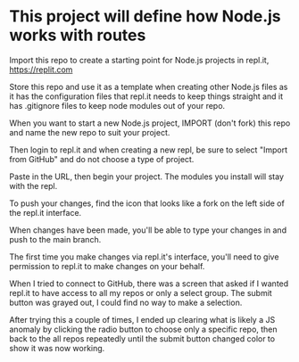 # This project will define how Node.js works with routes

Import this repo to create a starting point for Node.js projects in repl.it, https://replit.com

Store this repo and use it as a template when creating other Node.js files as it has the configuration files that repl.it needs to keep things straight and it has .gitignore files to keep node modules out of your repo.

When you want to start a new Node.js project, IMPORT (don't fork) this repo and name the new repo to suit your project.

Then login to repl.it and when creating a new repl, be sure to select "Import from GitHub" and do not choose a type of project.

Paste in the URL, then begin your project.  The modules you install will stay with the repl.

To push your changes, find the icon that looks like a fork on the left side of the repl.it interface.

When changes have been made, you'll be able to type your changes in and push to the main branch.

The first time you make changes via repl.it's interface, you'll need to give permission to repl.it to make changes on your behalf. 

When I tried to connect to GitHub, there was a screen that asked if I wanted repl.it to have access to all my repos or only a select group.  The submit button was grayed out, I could find no way to make a selection.  

After trying this a couple of times, I ended up clearing what is likely a JS anomaly by clicking the radio button to choose only a specific repo, then back to the all repos repeatedly until the submit button changed color to show it was now working.  
